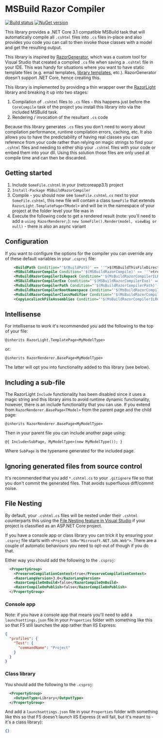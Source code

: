 
# MSBuild Razor Compiler

[![Build status](https://ci.appveyor.com/api/projects/status/yndlxwfnxom60n1s?svg=true)](https://ci.appveyor.com/project/MRCollective/msbuildrazorcompiler)
[![NuGet version](https://img.shields.io/nuget/vpre/MSBuildRazorCompiler.svg)](https://www.nuget.org/packages/MSBuildRazorCompiler)

This library provides a .NET Core 3.1 compatible MSBuild task that will automatically compile all `.cshtml` files into `.cs` files in-place and also provides you code you can call to then invoke those classes with a model and get the resulting output.

This library is inspired by [RazorGenerator](https://github.com/RazorGenerator/RazorGenerator), which was a custom tool for Visual Studio that created a compiled `.cs` file when saving a `.cshtml` file in your IDE. This was handy for situations where you want to have static template files (e.g. email templates, [library templates](https://github.com/MRCollective/ChameleonForms/tree/master/ChameleonForms/Templates/Default), etc.). RazorGenerator doesn't support .NET Core, hence creating this.

This library is implemented by providing a thin wrapper over the [RazorLight](https://github.com/toddams/RazorLight) library and breaking it up into two stages:

1. Compilation of `.cshtml` files to `.cs` files - this happens just before the `CoreCompile` task of the project you install this library into via the included MSBuild task.
2. Rendering / invocation of the resultant `.cs` code

Because this library generates `.cs` files you don't need to worry about compilation performance, runtime compilation errors, caching, etc. It also allows you to have the predictability of having real classes you can reference from your code rather than relying on magic strings to find your `.cshtml` files and needing to either ship your `.cshtml` files with your code or embed them into your dll. Using this solution those files are only used at compile time and can then be discarded.

## Getting started

1. Include `SomeFile.cshtml` in your (netcoreapp3.1) project
2. `Install-Package MSBuildRazorCompiler`
3. Compile - you should now see `SomeFile.cshtml.cs` next to your `SomeFile.cshtml`, this new file will contain a class `SomeFile` that extends `RazorLight.TemplatePage<TModel>` and will be in the namespace of your project at the folder level your file was in
4. Execute the following code to get a rendered result (note: you'll need to add a `using RazorRenderer;`): `new SomeFile().Render(model, viewBag or null)` - there is also an async variant

## Configuration

If you want to configure the options for the compiler you can override any of these default variables in your `.csproj` file:

```xml
    <BuildPath Condition="'$(BuildPath)' == ''">$(MSBuildThisFileDirectory)</BuildPath>
    <MSBuildRazorCompile Condition="'$(MSBuildRazorCompile)' == ''">true</MSBuildRazorCompile>
    <MsBuildRazorCompilerILRepack Condition="'$(MsBuildRazorCompilerILRepack)' == ''">true</MsBuildRazorCompilerILRepack>
    <MSBuildRazorCompilerExe Condition="'$(MSBuildRazorCompilerExe)' == ''">dotnet "$(BuildPath)netcoreapp3.1\MSBuildRazorCompiler.dll"</MSBuildRazorCompilerExe>
    <MsBuildRazorCompilerPath Condition="'$(MsBuildRazorCompilerPath)' == ''">$(MSBuildProjectDirectory)</MsBuildRazorCompilerPath>
    <MsBuildRazorCompilerRootNamespace Condition="'$(MsBuildRazorCompilerRootNamespace)' == ''">$(RootNamespace)</MsBuildRazorCompilerRootNamespace>
    <MsBuildRazorCompilerClassModifier Condition="'$(MsBuildRazorCompilerClassModifier)' == ''">internal</MsBuildRazorCompilerClassModifier>
    <CopyLocalLockFileAssemblies Condition="'$(MsBuildRazorCompilerILRepack)' == 'true' and '$(CopyLocalLockFileAssemblies)' == ''">true</CopyLocalLockFileAssemblies>
```

## Intellisense

For intellisense to work it's recommended you add the following to the top of your file:

```cshtml
@inherits RazorLight.TemplatePage<MyModelType>
```

or:

```cshtml
@inherits RazorRenderer.BasePage<MyModelType>
```

The latter will opt you into functionality added to this library (see below).

## Including a sub-file

The RazorLight `Include` functionality has been disabled since it uses a magic string and this library aims to avoid runtime dynamic functionality, however, there is an include functionality that you can use. If you extend from `RazorRenderer.BasePage<TModel>` from the parent page and the child page:

```cshtml
@inherits RazorRenderer.BasePage<MyModelType>
```

Then in your parent file you can include another page using:

```cshtml
@{ Include<SubPage, MyModelType>(new MyModelType()); }
```

Where `SubPage` is the typename generated for the included page.

## Ignoring generated files from source control

It's recommended that you add `*.cshtml.cs` to your `.gitignore` file so that you don't commit the generated files. That avoids superfluous diff/commit noise.

## File Nesting

By default, your `.cshtml.cs` files will be nested under their `.cshtml` counterparts this using the [File Nesting feature in Visual Studio](https://docs.microsoft.com/en-us/visualstudio/ide/file-nesting-solution-explorer?view=vs-2019) if your project is classified as an ASP.NET Core project.

If you have a console app or class library you can trick it by ensuring your `.csproj` file starts with `<Project Sdk="Microsoft.NET.Sdk.Web">`. There are a couple of automatic behaviours you need to opt-out of though if you do that.

Either way you should add the following to the `.csproj`:

```xml
  <PropertyGroup>
    <PreserveCompilationContext>true</PreserveCompilationContext>
    <RazorLangVersion>3.0</RazorLangVersion>
    <RazorCompileOnBuild>false</RazorCompileOnBuild>
    <RazorCompileOnPublish>false</RazorCompileOnPublish>
  </PropertyGroup>
```

### Console app

Note: if you have a console app that means you'll need to add a `launchsettings.json` file in your `Properties` folder with something like this so that F5 still launches the app rather than IIS Express:

```json
{
  "profiles": {
    "Test": {
      "commandName": "Project"
    }
  }
}
```

### Class library

You should add the following to the `.csproj`:

```xml
  <PropertyGroup>
    <OutputType>Library</OutputType>
  </PropertyGroup>
```

And add a `launchsettings.json` file in your `Properties` folder with something like this so that F5 doesn't launch IIS Express (it will fail, but it's meant to - it's a class library):

```json
{}
```
